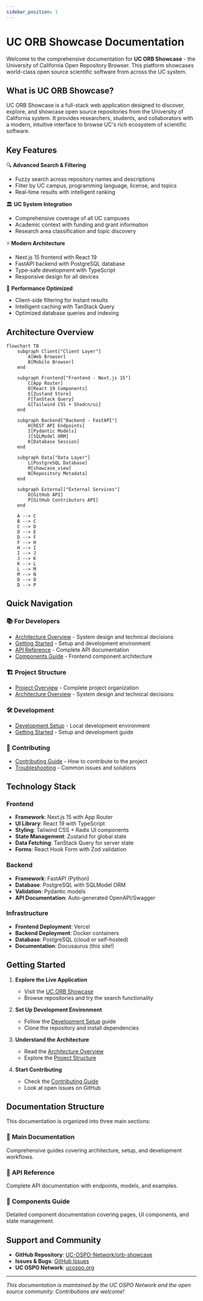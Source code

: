 ```yaml
---
sidebar_position: 1
---
```


# UC ORB Showcase Documentation

Welcome to the comprehensive documentation for **UC ORB Showcase** - the University of California Open Repository Browser. This platform showcases world-class open source scientific software from across the UC system.

## What is UC ORB Showcase?

UC ORB Showcase is a full-stack web application designed to discover, explore, and showcase open source repositories from the University of California system. It provides researchers, students, and collaborators with a modern, intuitive interface to browse UC's rich ecosystem of scientific software.

## Key Features

🔍 **Advanced Search & Filtering**
- Fuzzy search across repository names and descriptions
- Filter by UC campus, programming language, license, and topics
- Real-time results with intelligent ranking

🏛️ **UC System Integration**
- Comprehensive coverage of all UC campuses
- Academic context with funding and grant information
- Research area classification and topic discovery

⚡ **Modern Architecture**
- Next.js 15 frontend with React 19
- FastAPI backend with PostgreSQL database
- Type-safe development with TypeScript
- Responsive design for all devices

🚀 **Performance Optimized**
- Client-side filtering for instant results
- Intelligent caching with TanStack Query
- Optimized database queries and indexing

## Architecture Overview

```mermaid
flowchart TB
    subgraph Client["Client Layer"]
        A[Web Browser]
        B[Mobile Browser]
    end
    
    subgraph Frontend["Frontend - Next.js 15"]
        C[App Router]
        D[React 19 Components]
        E[Zustand Store]
        F[TanStack Query]
        G[Tailwind CSS + Shadcn/ui]
    end
    
    subgraph Backend["Backend - FastAPI"]
        H[REST API Endpoints]
        I[Pydantic Models]
        J[SQLModel ORM]
        K[Database Session]
    end
    
    subgraph Data["Data Layer"]
        L[PostgreSQL Database]
        M[showcase_view]
        N[Repository Metadata]
    end
    
    subgraph External["External Services"]
        O[GitHub API]
        P[GitHub Contributors API]
    end
    
    A --> C
    B --> C
    C --> D
    D --> E
    D --> F
    F --> H
    H --> I
    I --> J
    J --> K
    K --> L
    L --> M
    M --> N
    D --> O
    D --> P
```

## Quick Navigation

### 📚 **For Developers**
- [Architecture Overview](./architecture) - System design and technical decisions
- [Getting Started](./getting-started) - Setup and development environment
- [API Reference](./api/overview) - Complete API documentation
- [Components Guide](./components/overview) - Frontend component architecture

### 🏗️ **Project Structure**
- [Project Overview](./project-structure/overview) - Complete project organization
- [Architecture Overview](./architecture) - System design and technical decisions

### 🛠️ **Development**
- [Development Setup](./development/setup) - Local development environment
- [Getting Started](./getting-started) - Setup and development guide

### 🤝 **Contributing**
- [Contributing Guide](./contributing) - How to contribute to the project
- [Troubleshooting](./troubleshooting) - Common issues and solutions

## Technology Stack

### Frontend
- **Framework**: Next.js 15 with App Router
- **UI Library**: React 19 with TypeScript
- **Styling**: Tailwind CSS + Radix UI components
- **State Management**: Zustand for global state
- **Data Fetching**: TanStack Query for server state
- **Forms**: React Hook Form with Zod validation

### Backend
- **Framework**: FastAPI (Python)
- **Database**: PostgreSQL with SQLModel ORM
- **Validation**: Pydantic models
- **API Documentation**: Auto-generated OpenAPI/Swagger

### Infrastructure
- **Frontend Deployment**: Vercel
- **Backend Deployment**: Docker containers
- **Database**: PostgreSQL (cloud or self-hosted)
- **Documentation**: Docusaurus (this site!)

## Getting Started

1. **Explore the Live Application**
   - Visit the [UC ORB Showcase](https://uc-orb-showcase.vercel.app)
   - Browse repositories and try the search functionality

2. **Set Up Development Environment**
   - Follow the [Development Setup](./development/setup) guide
   - Clone the repository and install dependencies

3. **Understand the Architecture**
   - Read the [Architecture Overview](./architecture)
   - Explore the [Project Structure](./project-structure/overview)

4. **Start Contributing**
   - Check the [Contributing Guide](./contributing)
   - Look at open issues on GitHub

## Documentation Structure

This documentation is organized into three main sections:

### 📖 **Main Documentation**
Comprehensive guides covering architecture, setup, and development workflows.

### 🔌 **API Reference**
Complete API documentation with endpoints, models, and examples.

### 🧩 **Components Guide**
Detailed component documentation covering pages, UI components, and state management.

## Support and Community

- **GitHub Repository**: [UC-OSPO-Network/orb-showcase](https://github.com/UC-OSPO-Network/orb-showcase)
- **Issues & Bugs**: [GitHub Issues](https://github.com/UC-OSPO-Network/orb-showcase/issues)
- **UC OSPO Network**: [ucospo.org](https://ucospo.org)

---

*This documentation is maintained by the UC OSPO Network and the open source community. Contributions are welcome!*